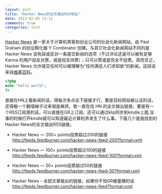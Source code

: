 ```yaml
---
layout: post
title: "Hacker News的全文输出RSS地址"
date: 2013-02-05 23:12
comments: true
categories: tech
---
```

[Hacker News](http://news.ycombinator.com/) 是一家关于计算机黑客和创业公司的社会化新闻网站，由 Paul Graham 的创业孵化器 Y Combinator 创建。与其它社会化新闻网站不同的是 Hacker News 没有踩或反对一条提交新闻的选项（不过评论还是可以被有足够 Karma 的用户投反对票，或是投支持票）；只可以赞或是完全不投票。简而言之，Hacker News 允许提交任何可以被理解为“任何满足人们求知欲”的新闻。这段话来自[维基百科][hacker news]。

```php hello world
<?php
echo "hello world";
?>
```

直接在HN上看新闻的话，得每次多点击下链接才行，要是目标网站被认证的话，还得搬一个翻墙梯子过来很是麻烦。我一直在找 HN 的全文输出链接，要是有一个RSS订阅源的话，可以直接在GR上订阅。还可以通过klip同步到kindle上面,没事的时候打开kindle就可以知道最近计算机界发生了什么事。下面几个是我找到的Hacker News的全文输出RSS链接。

* Hacker News — 200+ points投票超过200的链接   
<http://feeds.feedburner.com/hacker-news-feed-200?format=xml>

* Hacker News — 100+ points投票超过100的链接   
<http://feeds.feedburner.com/hacker-news-feed-100?format=xml>

* Hacker News — 50+ points投票超过50的链接   
<http://feeds.feedburner.com/hacker-news-feed-50?format=xml>

* Hacker News - 全部文章输出的链接，如果你不怕GR被塞爆的话  
<http://feeds.feedburner.com/hacker-news-feed?format=xml>

[hacker news]: http://zh.wikipedia.org/wiki/Hacker_News "Hacker News的维基百科"